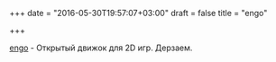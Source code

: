 +++
date = "2016-05-30T19:57:07+03:00"
draft = false
title = "engo"

+++

<p><a href="https://github.com/engoengine/engo">engo</a>&nbsp;- Открытый движок для 2D игр. Дерзаем.</p>

